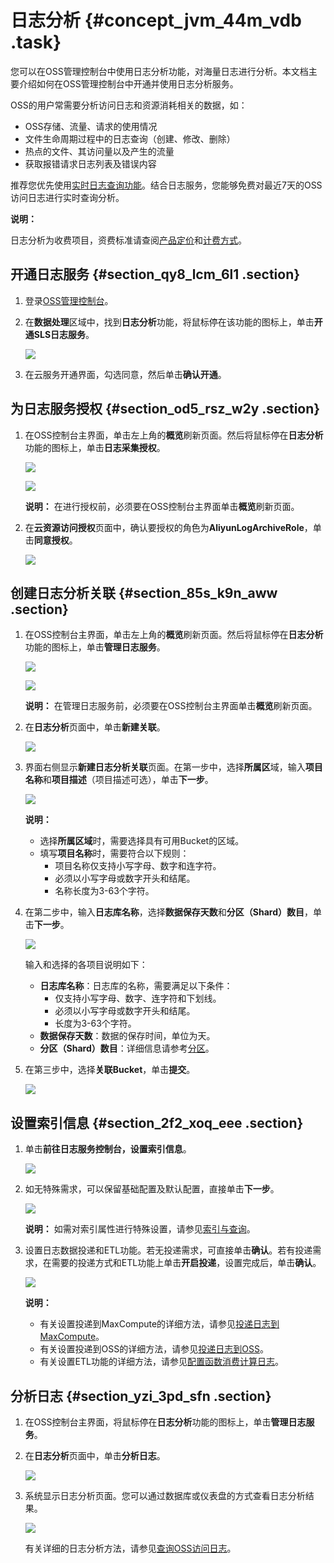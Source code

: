 # 日志分析 {#concept_jvm_44m_vdb .task}

您可以在OSS管理控制台中使用日志分析功能，对海量日志进行分析。本文档主要介绍如何在OSS管理控制台中开通并使用日志分析服务。

OSS的用户常需要分析访问日志和资源消耗相关的数据，如：

-   OSS存储、流量、请求的使用情况
-   文件生命周期过程中的日志查询（创建、修改、删除）
-   热点的文件、其访问量以及产生的流量
-   获取报错请求日志列表及错误内容

推荐您优先使用[实时日志查询功能](cn.zh-CN/控制台用户指南/日志管理/实时日志查询.md#)。结合日志服务，您能够免费对最近7天的OSS访问日志进行实时查询分析。

**说明：** 

日志分析为收费项目，资费标准请查阅[产品定价](https://www.aliyun.com/price/product#/sls/detail)和[计费方式](../../../../cn.zh-CN/产品定价/计费方式.md#)。

## 开通日志服务 {#section_qy8_lcm_6l1 .section}

1.  登录[OSS管理控制台](https://oss.console.aliyun.com/overview)。
2.  在**数据处理**区域中，找到**日志分析**功能，将鼠标停在该功能的图标上，单击**开通SLS日志服务**。 

    ![](http://static-aliyun-doc.oss-cn-hangzhou.aliyuncs.com/assets/img/4765/15675653602232_zh-CN.png)

3.  在云服务开通界面，勾选同意，然后单击**确认开通**。

## 为日志服务授权 {#section_od5_rsz_w2y .section}

1.  在OSS控制台主界面，单击左上角的**概览**刷新页面。然后将鼠标停在**日志分析**功能的图标上，单击**日志采集授权**。 

    ![](http://static-aliyun-doc.oss-cn-hangzhou.aliyuncs.com/assets/img/4765/15675653602239_zh-CN.png)

    ![](http://static-aliyun-doc.oss-cn-hangzhou.aliyuncs.com/assets/img/4765/15675653602240_zh-CN.png)

    **说明：** 在进行授权前，必须要在OSS控制台主界面单击**概览**刷新页面。

2.  在**云资源访问授权**页面中，确认要授权的角色为**AliyunLogArchiveRole**，单击**同意授权**。 

    ![](http://static-aliyun-doc.oss-cn-hangzhou.aliyuncs.com/assets/img/4765/15675653602244_zh-CN.png)


## 创建日志分析关联 {#section_85s_k9n_aww .section}

1.  在OSS控制台主界面，单击左上角的**概览**刷新页面。然后将鼠标停在**日志分析**功能的图标上，单击**管理日志服务**。 

    ![](http://static-aliyun-doc.oss-cn-hangzhou.aliyuncs.com/assets/img/4765/15675653602239_zh-CN.png)

    ![](http://static-aliyun-doc.oss-cn-hangzhou.aliyuncs.com/assets/img/4765/15675653602246_zh-CN.png)

    **说明：** 在管理日志服务前，必须要在OSS控制台主界面单击**概览**刷新页面。

2.  在**日志分析**页面中，单击**新建关联**。 

    ![](http://static-aliyun-doc.oss-cn-hangzhou.aliyuncs.com/assets/img/4765/15675653602249_zh-CN.png)

3.  界面右侧显示**新建日志分析关联**页面。在第一步中，选择**所属区**域，输入**项目名称**和**项目描述**（项目描述可选），单击**下一步**。 

    ![](http://static-aliyun-doc.oss-cn-hangzhou.aliyuncs.com/assets/img/4765/15675653602252_zh-CN.png)

    **说明：** 

    -   选择**所属区域**时，需要选择具有可用Bucket的区域。
    -   填写**项目名称**时，需要符合以下规则：
        -   项目名称仅支持小写字母、数字和连字符。
        -   必须以小写字母或数字开头和结尾。
        -   名称长度为3-63个字符。
4.  在第二步中，输入**日志库名称**，选择**数据保存天数**和**分区（Shard）数目**，单击**下一步**。 

    ![](http://static-aliyun-doc.oss-cn-hangzhou.aliyuncs.com/assets/img/4765/15675653602257_zh-CN.png)

    输入和选择的各项目说明如下：

    -   **日志库名称**：日志库的名称，需要满足以下条件：
        -   仅支持小写字母、数字、连字符和下划线。
        -   必须以小写字母或数字开头和结尾。
        -   长度为3-63个字符。
    -   **数据保存天数**：数据的保存时间，单位为天。
    -   **分区（Shard）数目**：详细信息请参考[分区](https://help.aliyun.com/document_detail/28976.html)。
5.  在第三步中，选择**关联Bucket**，单击**提交**。 

    ![](http://static-aliyun-doc.oss-cn-hangzhou.aliyuncs.com/assets/img/4765/15675653602265_zh-CN.png)


## 设置索引信息 {#section_2f2_xoq_eee .section}

1.  单击**前往日志服务控制台，设置索引信息**。 

    ![](http://static-aliyun-doc.oss-cn-hangzhou.aliyuncs.com/assets/img/4765/15675653602269_zh-CN.png)

2.  如无特殊需求，可以保留基础配置及默认配置，直接单击**下一步**。 

    ![](http://static-aliyun-doc.oss-cn-hangzhou.aliyuncs.com/assets/img/4765/15675653612272_zh-CN.png)

    **说明：** 如需对索引属性进行特殊设置，请参见[索引与查询](https://help.aliyun.com/document_detail/43772.html)。

3.  设置日志数据投递和ETL功能。若无投递需求，可直接单击**确认**。若有投递需求，在需要的投递方式和ETL功能上单击**开启投递**，设置完成后，单击**确认**。 

    ![](http://static-aliyun-doc.oss-cn-hangzhou.aliyuncs.com/assets/img/4765/15675653612277_zh-CN.png)

    **说明：** 

    -   有关设置投递到MaxCompute的详细方法，请参见[投递日志到MaxCompute](https://help.aliyun.com/document_detail/29001.html)。
    -   有关设置投递到OSS的详细方法，请参见[投递日志到OSS](https://help.aliyun.com/document_detail/29002.html)。
    -   有关设置ETL功能的详细方法，请参见[配置函数消费计算日志](https://help.aliyun.com/document_detail/60291.html)。

## 分析日志 {#section_yzi_3pd_sfn .section}

1.  在OSS控制台主界面，将鼠标停在**日志分析**功能的图标上，单击**管理日志服务**。
2.  在**日志分析**页面中，单击**分析日志**。 

    ![](http://static-aliyun-doc.oss-cn-hangzhou.aliyuncs.com/assets/img/4765/15675653612279_zh-CN.png)

3.  系统显示日志分析页面。您可以通过数据库或仪表盘的方式查看日志分析结果。 

    ![](http://static-aliyun-doc.oss-cn-hangzhou.aliyuncs.com/assets/img/4765/15675653612281_zh-CN.png)

    有关详细的日志分析方法，请参见[查询OSS访问日志](../../../../cn.zh-CN/数据采集/云产品采集/OSS访问日志/查询OSS访问日志.md#)。


